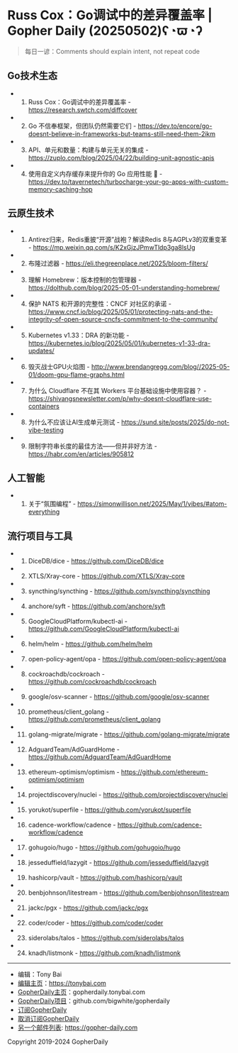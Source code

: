 # Russ Cox：Go调试中的差异覆盖率 | Gopher Daily (20250502)ʕ◔ϖ◔ʔ

>每日一谚：Comments should explain intent, not repeat code

## Go技术生态


- 1. Russ Cox：Go调试中的差异覆盖率 - https://research.swtch.com/diffcover

- 2. Go 不信奉框架，但团队仍然需要它们 - https://dev.to/encore/go-doesnt-believe-in-frameworks-but-teams-still-need-them-2ikm

- 3. API、单元和数量：构建与单元无关的集成 - https://zuplo.com/blog/2025/04/22/building-unit-agnostic-apis

- 4. 使用自定义内存缓存来提升你的 Go 应用性能 🚀 - https://dev.to/tavernetech/turbocharge-your-go-apps-with-custom-memory-caching-hop


## 云原生技术


- 1. Antirez归来，Redis重披“开源”战袍？解读Redis 8与AGPLv3的双重变革 - https://mp.weixin.qq.com/s/K2xGjzJPmwTldp3ga8lsUg

- 2. 布隆过滤器 - https://eli.thegreenplace.net/2025/bloom-filters/

- 3. 理解 Homebrew：版本控制的包管理器 - https://dolthub.com/blog/2025-05-01-understanding-homebrew/

- 4. 保护 NATS 和开源的完整性：CNCF 对社区的承诺 - https://www.cncf.io/blog/2025/05/01/protecting-nats-and-the-integrity-of-open-source-cncfs-commitment-to-the-community/

- 5. Kubernetes v1.33：DRA 的新功能 - https://kubernetes.io/blog/2025/05/01/kubernetes-v1-33-dra-updates/

- 6. 毁灭战士GPU火焰图 - http://www.brendangregg.com/blog//2025-05-01/doom-gpu-flame-graphs.html

- 7. 为什么 Cloudflare 不在其 Workers 平台基础设施中使用容器？ - https://shivangsnewsletter.com/p/why-doesnt-cloudflare-use-containers

- 8. 为什么不应该让AI生成单元测试 - https://sund.site/posts/2025/do-not-vibe-testing

- 9. 限制字符串长度的最佳方法——但并非好方法 - https://habr.com/en/articles/905812


## 人工智能


- 1. 关于“氛围编程” - https://simonwillison.net/2025/May/1/vibes/#atom-everything


## 流行项目与工具


- 1. DiceDB/dice - https://github.com/DiceDB/dice

- 2. XTLS/Xray-core - https://github.com/XTLS/Xray-core

- 3. syncthing/syncthing - https://github.com/syncthing/syncthing

- 4. anchore/syft - https://github.com/anchore/syft

- 5. GoogleCloudPlatform/kubectl-ai - https://github.com/GoogleCloudPlatform/kubectl-ai

- 6. helm/helm - https://github.com/helm/helm

- 7. open-policy-agent/opa - https://github.com/open-policy-agent/opa

- 8. cockroachdb/cockroach - https://github.com/cockroachdb/cockroach

- 9. google/osv-scanner - https://github.com/google/osv-scanner

- 10. prometheus/client_golang - https://github.com/prometheus/client_golang

- 11. golang-migrate/migrate - https://github.com/golang-migrate/migrate

- 12. AdguardTeam/AdGuardHome - https://github.com/AdguardTeam/AdGuardHome

- 13. ethereum-optimism/optimism - https://github.com/ethereum-optimism/optimism

- 14. projectdiscovery/nuclei - https://github.com/projectdiscovery/nuclei

- 15. yorukot/superfile - https://github.com/yorukot/superfile

- 16. cadence-workflow/cadence - https://github.com/cadence-workflow/cadence

- 17. gohugoio/hugo - https://github.com/gohugoio/hugo

- 18. jesseduffield/lazygit - https://github.com/jesseduffield/lazygit

- 19. hashicorp/vault - https://github.com/hashicorp/vault

- 20. benbjohnson/litestream - https://github.com/benbjohnson/litestream

- 21. jackc/pgx - https://github.com/jackc/pgx

- 22. coder/coder - https://github.com/coder/coder

- 23. siderolabs/talos - https://github.com/siderolabs/talos

- 24. knadh/listmonk - https://github.com/knadh/listmonk


----

- 编辑：Tony Bai
- [编辑主页](https://tonybai.com)：https://tonybai.com
- [GopherDaily主页](https://gopherdaily.tonybai.com)：gopherdaily.tonybai.com
- [GopherDaily项目](https://github.com/bigwhite/gopherdaily)：github.com/bigwhite/gopherdaily
- [订阅GopherDaily](https://gopherdaily.tonybai.com/subscribe)
- [取消订阅GopherDaily](https://gopherdaily.tonybai.com/unsubscribe)
- [另一个邮件列表](https://gopher-daily.com): https://gopher-daily.com

Copyright 2019-2024 GopherDaily

